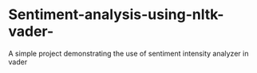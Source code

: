 # Sentiment-analysis-using-nltk-vader-
A simple project demonstrating the use of sentiment intensity analyzer in vader
